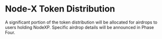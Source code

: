 # Node-X Token Distribution

A significant portion of the token distribution will be allocated for airdrops to users holding NodeXP. Specific airdrop details will be announced in Phase Four.
